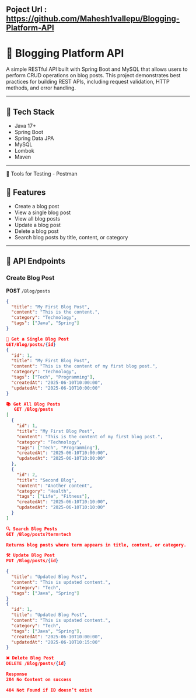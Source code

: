 

## Poject Url : https://github.com/Mahesh1vallepu/Blogging-Platform-API

# 📝 Blogging Platform API

A simple RESTful API built with Spring Boot and MySQL that allows users to perform CRUD operations on blog posts. This project demonstrates best practices for building REST APIs, including request validation, HTTP methods, and error handling.

---

## 🔧 Tech Stack

- Java 17+
- Spring Boot
- Spring Data JPA
- MySQL
- Lombok
- Maven

---

🧪 Tools for Testing
    - Postman

## 📌 Features

- Create a blog post
- View a single blog post
- View all blog posts
- Update a blog post
- Delete a blog post
- Search blog posts by title, content, or category

---

## 🧠 API Endpoints

### Create Blog Post
**POST** `/Blog/posts`

```json
{
  "title": "My First Blog Post",
  "content": "This is the content.",
  "category": "Technology",
  "tags": ["Java", "Spring"]
}

📝 Get a Single Blog Post
GET/Blog/posts/{id}
{
  "id": 1,
  "title": "My First Blog Post",
  "content": "This is the content of my first blog post.",
  "category": "Technology",
  "tags": ["Tech", "Programming"],
  "createdAt": "2025-06-10T10:00:00",
  "updatedAt": "2025-06-10T10:00:00"
}

📚 Get All Blog Posts
   GET /Blog/posts
[
  {
    "id": 1,
    "title": "My First Blog Post",
    "content": "This is the content of my first blog post.",
    "category": "Technology",
    "tags": ["Tech", "Programming"],
    "createdAt": "2025-06-10T10:00:00",
    "updatedAt": "2025-06-10T10:00:00"
  },
  {
    "id": 2,
    "title": "Second Blog",
    "content": "Another content",
    "category": "Health",
    "tags": ["Life", "Fitness"],
    "createdAt": "2025-06-10T10:10:00",
    "updatedAt": "2025-06-10T10:10:00"
  }
]

🔍 Search Blog Posts
GET /Blog/posts?term=tech

Returns blog posts where term appears in title, content, or category.

🛠️ Update Blog Post
PUT /Blog/posts/{id}

{
  "title": "Updated Blog Post",
  "content": "This is updated content.",
  "category": "Tech",
  "tags": ["Java", "Spring"]
}
{
  "id": 1,
  "title": "Updated Blog Post",
  "content": "This is updated content.",
  "category": "Tech",
  "tags": ["Java", "Spring"],
  "createdAt": "2025-06-10T10:00:00",
  "updatedAt": "2025-06-10T10:15:00"
}

❌ Delete Blog Post
DELETE /Blog/posts/{id}

Response
204 No Content on success

404 Not Found if ID doesn’t exist

